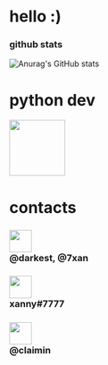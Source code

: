 # hello :)

### github stats
![Anurag's GitHub stats](https://github-readme-stats.vercel.app/api?username=okxan&show_icons=true&theme=dracula)


# python dev
<img style="vertical-align:baseline;" src="https://i.imgur.com/Uz8A9gH.png" width="100">


# contacts
### <img src="https://i.imgur.com/ySFh4zD.png" width="40">  <br>@darkest, @7xan
### <img src="https://i.imgur.com/pztfi19.png" width="40">  <br>xanny#7777
### <img src="https://i.imgur.com/PzNGn1b.png" width="40">  <br>@claimin
